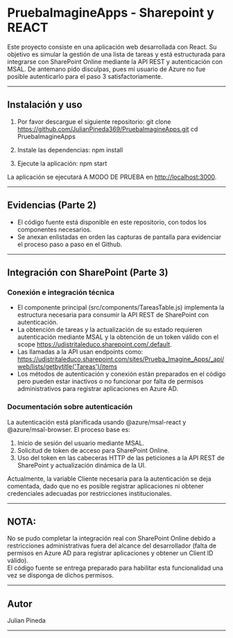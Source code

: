 # PruebaImagineApps - Sharepoint y REACT
Este proyecto consiste en una aplicación web desarrollada con React. Su objetivo es simular la gestión de una lista de tareas y está estructurada para integrarse con SharePoint Online mediante la API REST y autenticación con MSAL. De antemano pido disculpas, pues mi usuario de Azure no fue posible autenticarlo para el paso 3 satisfactoriamente.

---

## Instalación y uso

1. Por favor descargue el siguiente repositorio:
git clone https://github.com/JulianPineda369/PruebaImagineApps.git
cd PruebaImagineApps
2. Instale las dependencias:
npm install

3. Ejecute la aplicación:
npm start

La aplicación se ejecutará A MODO DE PRUEBA en [http://localhost:3000](http://localhost:3000).

---

## Evidencias (Parte 2)

- El código fuente está disponible en este repositorio, con todos los componentes necesarios.
- Se anexan enlistadas en orden las capturas de pantalla para evidenciar el proceso paso a paso en el Github.

---

## Integración con SharePoint (Parte 3)

### Conexión e integración técnica

- El componente principal (src/components/TareasTable.js) implementa la estructura necesaria para consumir la API REST de SharePoint con autenticación.
- La obtención de tareas y la actualización de su estado requieren autenticación mediante MSAL y la obtención de un token válido con el scope https://udistritaleduco.sharepoint.com/.default.
- Las llamadas a la API usan endpoints como:
https://udistritaleduco.sharepoint.com/sites/Prueba_Imagine_Apps/_api/web/lists/getbytitle('Tareas')/items
- Los métodos de autenticación y conexión están preparados en el código pero pueden estar inactivos o no funcionar por falta de permisos administrativos para registrar aplicaciones en Azure AD.

### Documentación sobre autenticación

La autenticación está planificada usando @azure/msal-react y @azure/msal-browser. El proceso base es:

1. Inicio de sesión del usuario mediante MSAL.
2. Solicitud de token de acceso para SharePoint Online.
3. Uso del token en las cabeceras HTTP de las peticiones a la API REST de SharePoint y actualización dinámica de la UI.

Actualmente, la variable Cliente necesaria para la autenticación se deja comentada, dado que no es posible registrar aplicaciones ni obtener credenciales adecuadas por restricciones institucionales.

---
## NOTA:
No se pudo completar la integración real con SharePoint Online debido a restricciones administrativas fuera del alcance del desarrollador (falta de permisos en Azure AD para registrar aplicaciones y obtener un Client ID válido).  
El código fuente se entrega preparado para habilitar esta funcionalidad una vez se disponga de dichos permisos.

---

## Autor

Julian Pineda

---
